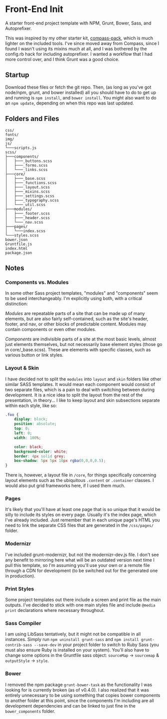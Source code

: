 Front-End Init
==============

A starter front-end project template with NPM, Grunt, Bower, Sass, and Autoprefixer.

This was inspired by my other starter kit, [compass-pack](https://github.com/cr0ybot/compass-pack), which is much lighter on the included tools. I've since moved away from Compass, since I found I wasn't using its mixins much at all, and I was bothered by the config.rb hack for including autoprefixer. I wanted a workflow that I had more control over, and I think Grunt was a good choice.

## Startup

Download these files or fetch the git repo. Then, (as long as you've got node/npm, grunt, and bower installed) all you should have to do to get up and running is `npm install`, and `bower install`. You might also want to do an `npm update`, depending on when this repo was last updated.

## Folders and Files

```
css/
fonts/
img/
js/
└───scripts.js
scss/
├───components/
│   ├───_buttons.scss
│   ├───_forms.scss
│   └───_links.scss
├───core/
│   ├───_base.scss
│   ├───_functions.scss
│   ├───_layout.scss
│   ├───_mixins.scss
│   ├───_settings.scss
│   ├───_typography.scss
│   └───_util.scss
├───modules/
│   ├───_footer.scss
│   ├───_header.scss
│   └───_nav.scss
├───pages/
│   └───index.scss
└───styles.scss
bower.json
Gruntfile.js
index.html
package.json
```

## Notes

### Components vs. Modules

In some other Sass project templates, "modules" and "components" seem to be used interchangeably. I'm explicitly using both, with a critical distinction:

*Modules* are repeatable parts of a site that can be made up of many elements, but are also fairly self-contained, such as the site's header, footer, and nav, or other blocks of predictable content. Modules may contain components or even other modules.

*Components* are indivisible parts of a site at the most basic levels, almost just elements themselves, but not necessarily base element styles (those go in core/\_base.scss). These are elements with specific classes, such as various button or link styles.

### Layout & Skin

I have decided not to split the `modules` into `layout` and `skin` folders like other similar SASS templates. It would mean each component would consist of two separate files, which is a pain to deal with switching between during development. It is a nice idea to split the layout from the rest of the presentation, in theory... I like to keep layout and skin subsections separate within each style, like so:

```css
.foo {
    display: block;
    position: absolute;
    top: 0;
    left: 0;
    width: 100%;

    color: black;
    background-color: white;
    border: 4px solid grey;
    box-shadow: 5px 5px 10px rgba(0,0,0,0.5);
}
```

There is, however, a layout file in `/core`, for things specifically concerning layout elements such as the ubiquitous `.content` or `.container` classes. I would also put grid frameworks here, if I used them much.

### Pages

It's likely that you'll have at least one page that is so unique that it would be silly to include its styles on every page. Usually it's the index page, which I've already included. Just remember that in each unique page's HTML you need to link the separate CSS files that are generated in the `/css/pages/` folder.

### Modernizr

I've included grunt-modernizr, but not the modernizr-dev.js file. I don't see any benefit to mirroring here what will be an outdated version next time I pull this template, so I'm assuming you'll use your own or a remote file through a CDN for development (to be switched out for the generated one in production).

### Print Styles

Some project templates out there include a screen and print file as the main outputs. I've decided to stick with one main styles file and include `@media print` declarations where necessary throughout.

### Sass Compiler

I am using LibSass tentatively, but it might not be compatible in all instances. Simply run `npm uninstall grunt-sass` and `npm install grunt-contrib-sass --save-dev` in your project folder to switch to Ruby Sass (you must also ensure Ruby is installed on your system). You'll also have to change some options in the Gruntfile sass object: `sourceMap` -> `sourcemap` & `outputStyle` -> `style`.

### Bower

I removed the npm package `grunt-bower-task` as the functionality I was looking for is currently broken (as of v0.4.0). I also realized that it was entirely unnecessary to be using something that copies bower components to another folder at this point, since the components I'm including are all development dependencies and can be linked to just fine in the `bower_components` folder.
